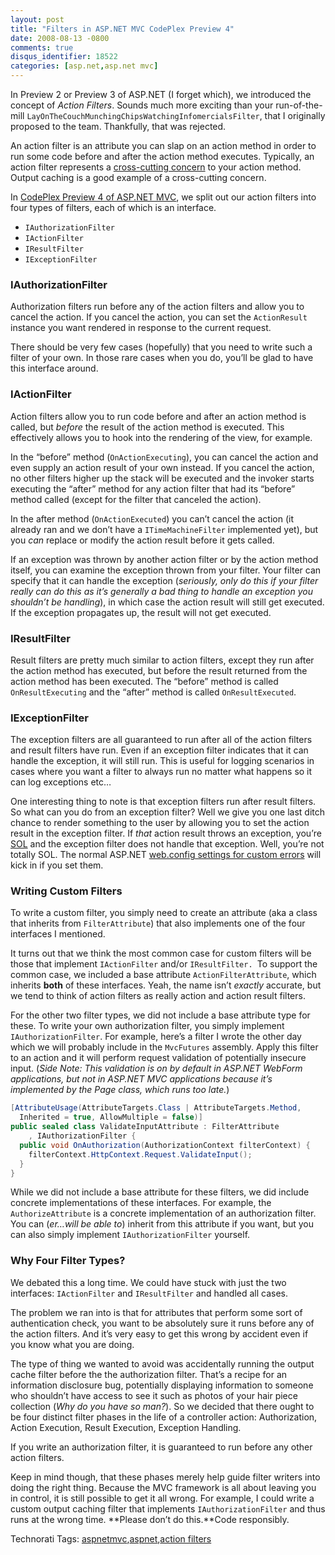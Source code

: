 ```yaml
---
layout: post
title: "Filters in ASP.NET MVC CodePlex Preview 4"
date: 2008-08-13 -0800
comments: true
disqus_identifier: 18522
categories: [asp.net,asp.net mvc]
---
```

In Preview 2 or Preview 3 of ASP.NET (I forget which), we introduced the
concept of *Action Filters*. Sounds much more exciting than your
run-of-the-mill `LayOnTheCouchMunchingChipsWatchingInfomercialsFilter`,
that I originally proposed to the team. Thankfully, that was rejected.

An action filter is an attribute you can slap on an action method in
order to run some code before and after the action method executes.
Typically, an action filter represents a [cross-cutting
concern](http://en.wikipedia.org/wiki/Cross-cutting_concern "Cross-Cutting Concern on Wikipedia")
to your action method. Output caching is a good example of a
cross-cutting concern.

In [CodePlex Preview 4 of ASP.NET
MVC](In%20CodePlex%20Preview%204%20of%20ASP.NET%20MVC "ASP.NET MVC on CodePlex"),
we split out our action filters into four types of filters, each of
which is an interface.

-   `IAuthorizationFilter`
-   `IActionFilter`
-   `IResultFilter`
-   `IExceptionFilter`

### IAuthorizationFilter

Authorization filters run before any of the action filters and allow you
to cancel the action. If you cancel the action, you can set the
`ActionResult` instance you want rendered in response to the current
request.

There should be very few cases (hopefully) that you need to write such a
filter of your own. In those rare cases when you do, you’ll be glad to
have this interface around.

### IActionFilter

Action filters allow you to run code before and after an action method
is called, but *before* the result of the action method is executed.
This effectively allows you to hook into the rendering of the view, for
example.

In the “before” method (`OnActionExecuting`), you can cancel the action
and even supply an action result of your own instead. If you cancel the
action, no other filters higher up the stack will be executed and the
invoker starts executing the “after” method for any action filter that
had its “before” method called (except for the filter that canceled the
action).

In the after method (`OnActionExecuted`) you can’t cancel the action (it
already ran and we don’t have a `ITimeMachineFilter` implemented yet),
but you *can* replace or modify the action result before it gets called.

If an exception was thrown by another action filter or by the action
method itself, you can examine the exception thrown from your filter.
Your filter can specify that it can handle the exception (*seriously,
only do this if your filter really can do this as it’s generally a bad
thing to handle an exception you shouldn’t be handling*), in which case
the action result will still get executed. If the exception propagates
up, the result will not get executed.

### IResultFilter

Result filters are pretty much similar to action filters, except they
run after the action method has executed, but before the result returned
from the action method has been executed. The “before” method is called
`OnResultExecuting` and the “after” method is called `OnResultExecuted`.

### IExceptionFilter

The exception filters are all guaranteed to run after all of the action
filters and result filters have run. Even if an exception filter
indicates that it can handle the exception, it will still run. This is
useful for logging scenarios in cases where you want a filter to always
run no matter what happens so it can log exceptions etc…

One interesting thing to note is that exception filters run after result
filters. So what can you do from an exception filter? Well we give you
one last ditch chance to render something to the user by allowing you to
set the action result in the exception filter. If *that* action result
throws an exception, you’re
[SOL](http://www.urbandictionary.com/define.php?term=S.O.L. "SOL from Urban Dictionary")
and the exception filter does not handle that exception. Well, you’re
not totally SOL. The normal ASP.NET [web.config settings for custom
errors](http://msdn.microsoft.com/en-us/library/h0hfz6fc.aspx "web.config customErrors")
will kick in if you set them.

### Writing Custom Filters

To write a custom filter, you simply need to create an attribute (aka a
class that inherits from `FilterAttribute`) that also implements one of
the four interfaces I mentioned.

It turns out that we think the most common case for custom filters will
be those that implement `IActionFilter` and/or `IResultFilter. `To
support the common case, we included a base attribute
`ActionFilterAttribute`, which inherits **both** of these interfaces.
Yeah, the name isn’t *exactly* accurate, but we tend to think of action
filters as really action and action result filters.

For the other two filter types, we did not include a base attribute type
for these. To write your own authorization filter, you simply implement
`IAuthorizationFilter`. For example, here’s a filter I wrote the other
day which we will probably include in the `MvcFutures` assembly. Apply
this filter to an action and it will perform request validation of
potentially insecure input. (*Side Note: This validation is on by
default in ASP.NET WebForm applications, but not in ASP.NET MVC
applications because it’s implemented by the Page class, which runs too
late.*)

```csharp
[AttributeUsage(AttributeTargets.Class | AttributeTargets.Method, 
  Inherited = true, AllowMultiple = false)]
public sealed class ValidateInputAttribute : FilterAttribute
    , IAuthorizationFilter {
  public void OnAuthorization(AuthorizationContext filterContext) {
    filterContext.HttpContext.Request.ValidateInput();
  }
}
```

While we did not include a base attribute for these filters, we did
include concrete implementations of these interfaces. For example, the
`AuthorizeAttribute` is a concrete implementation of an authorization
filter. You can (*er…will be able to*) inherit from this attribute if
you want, but you can also simply implement `IAuthorizationFilter`
yourself.

### Why Four Filter Types?

We debated this a long time. We could have stuck with just the two
interfaces: `IActionFilter` and `IResultFilter` and handled all cases.

The problem we ran into is that for attributes that perform some sort of
authentication check, you want to be absolutely sure it runs before any
of the action filters. And it’s very easy to get this wrong by accident
even if you know what you are doing.

The type of thing we wanted to avoid was accidentally running the output
cache filter before the the authorization filter. That’s a recipe for an
information disclosure bug, potentially displaying information to
someone who shouldn’t have access to see it such as photos of your hair
piece collection (*Why do you have so man?*). So we decided that there
ought to be four distinct filter phases in the life of a controller
action: Authorization, Action Execution, Result Execution, Exception
Handling.

If you write an authorization filter, it is guaranteed to run before any
other action filters.

Keep in mind though, that these phases merely help guide filter writers
into doing the right thing. Because the MVC framework is all about
leaving you in control, it is still possible to get it all wrong. For
example, I could write a custom output caching filter that implements
`IAuthorizationFilter` and thus runs at the wrong time. **Please don’t
do this.**Code responsibly.

Technorati Tags:
[aspnetmvc](http://technorati.com/tags/aspnetmvc),[aspnet](http://technorati.com/tags/aspnet),[action
filters](http://technorati.com/tags/action+filters)


